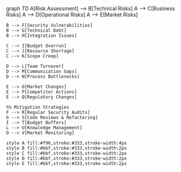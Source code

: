 graph TD
    A[Risk Assessment] --> B[Technical Risks]
    A --> C[Business Risks]
    A --> D[Operational Risks]
    A --> E[Market Risks]
    
    B --> F[Security Vulnerabilities]
    B --> G[Technical Debt]
    B --> H[Integration Issues]
    
    C --> I[Budget Overrun]
    C --> J[Resource Shortage]
    C --> K[Scope Creep]
    
    D --> L[Team Turnover]
    D --> M[Communication Gaps]
    D --> N[Process Bottlenecks]
    
    E --> O[Market Changes]
    E --> P[Competitor Actions]
    E --> Q[Regulatory Changes]
    
    %% Mitigation Strategies
    F --> R[Regular Security Audits]
    G --> S[Code Reviews & Refactoring]
    I --> T[Budget Buffers]
    L --> U[Knowledge Management]
    O --> V[Market Monitoring]
    
    style A fill:#f96,stroke:#333,stroke-width:4px
    style B fill:#bbf,stroke:#333,stroke-width:2px
    style C fill:#bbf,stroke:#333,stroke-width:2px
    style D fill:#bbf,stroke:#333,stroke-width:2px
    style E fill:#bbf,stroke:#333,stroke-width:2px
